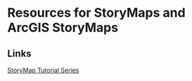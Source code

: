 # Resources for StoryMaps and ArcGIS StoryMaps
## Links
[StoryMap Tutorial Series](https://www.youtube.com/playlist?list=PLXpHG2ApmOtZlBA6ZBdeDHeXDE5pDV3ky)
